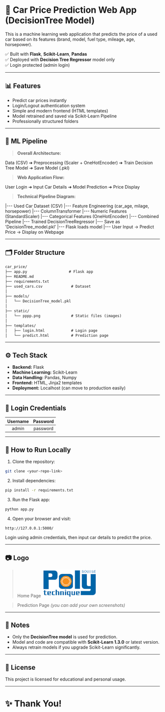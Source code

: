 
# 🚗 Car Price Prediction Web App (DecisionTree Model)

This is a machine learning web application that predicts the price of a used car based on its features (brand, model, fuel type, mileage, age, horsepower).

✅ Built with **Flask**, **Scikit-Learn**, **Pandas**  
✅ Deployed with **Decision Tree Regressor** model only  
✅ Login protected (admin login)

---

## 📊 Features

- Predict car prices instantly
- Login/Logout authentication system
- Simple and modern frontend (HTML templates)
- Model retrained and saved via Scikit-Learn Pipeline
- Professionally structured folders

---

## 🧠 ML Pipeline

> **Overall Architecture:**

Data (CSV) ➔ Preprocessing (Scaler + OneHotEncoder) ➔ Train Decision Tree Model ➔ Save Model (.pkl)

> **Web Application Flow:**

User Login ➔ Input Car Details ➔ Model Prediction ➔ Price Display

> **Technical Pipeline Diagram:**

|--- Used Car Dataset (CSV)
    |--- Feature Engineering (car_age, milage, horsepower)
        |--- ColumnTransformer
            |--- Numeric Features (StandardScaler)
            |--- Categorical Features (OneHotEncoder)
                |--- Combined Pipeline
                    |--- Trained DecisionTreeRegressor
                        |--- Save as 'DecisionTree_model.pkl'
                            |--- Flask loads model
                                |--- User Input → Predict Price → Display on Webpage

---

## 🗂 Folder Structure
```
car_price/
├── app.py                   # Flask app
├── README.md
├── requirements.txt
├── used_cars.csv             # Dataset
│
├── models/
│   └── DecisionTree_model.pkl
│
├── static/
│   └── pppp.png              # Static files (images)
│
├── templates/
│   ├── login.html            # Login page
│   └── predict.html          # Prediction page
```
---

## ⚙️ Tech Stack

- **Backend:** Flask
- **Machine Learning:** Scikit-Learn
- **Data Handling:** Pandas, Numpy
- **Frontend:** HTML, Jinja2 templates
- **Deployment:** Localhost (can move to production easily)

---

## 🔐 Login Credentials

| Username | Password |
|:--------:|:--------:|
| admin    | password |

---

## 🚀 How to Run Locally

1. Clone the repository:
```bash
git clone <your-repo-link>
```

2. Install dependencies:
```bash
pip install -r requirements.txt
```

3. Run the Flask app:
```bash
python app.py
```

4. Open your browser and visit:
```
http://127.0.0.1:5000/
```

Login using admin credentials, then input car details to predict the price.

---

## 📷 Logo

> Home Page
![Login Page](static/pppp.png)

> Prediction Page
_(you can add your own screenshots)_

---

## 🧹 Notes

- Only the **DecisionTree model** is used for prediction.
- Model and code are compatible with **Scikit-Learn 1.3.0** or latest version.
- Always retrain models if you upgrade Scikit-Learn significantly.

---

## 📜 License

This project is licensed for educational and personal usage.

---

# ✨ Thank You!
